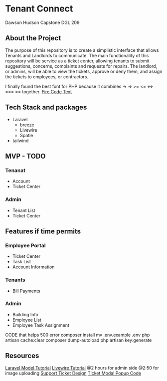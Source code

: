 # Tenant Connect
Dawson Hudson
Capstone DGL 209

## About the Project
The purpose of this repository is to create a simplistic interface that allows Tenants and Landlords to communicate.
The main functionality of this repository will be service as a ticket center, allowing tenants to submit suggestions, concerns, complaints and requests for repairs.
The landlord, or admins, will be able to view the tickets, approve or deny them, and assign the tickets to employees, or contractors.

I finally found the best font for PHP because it combines -> => >= <= <=> === == together.
[Fire Code Text](https://github.com/tonsky/FiraCode)

## Tech Stack and packages
- Laravel
  - breeze
  - Livewire
  - Spatie
- tailwind

## MVP - TODO
### Tenanat
- Account
- Ticket Center

### Admin
- Tenant List
- Ticket Center

## Features if time permits
### Employee Portal
- Ticket Center
- Task List
- Account Information

### Tenants
- Bill Payments

### Admin
- Building Info
- Employee List
- Employee Task Assignment

CODE that helps 500 error
composer install 
mv .env.example .env 
php artisan cache:clear 
composer dump-autoload 
php artisan key:generate

## Resources
[Laravel Model Tutorial](https://www.youtube.com/watch?v=as5GRQMBLEw)
[Livewire Tutorial](https://www.youtube.com/watch?v=2tOgn2HydKE)
@2 hours for admin side
@2:50 for image uploading
[Support Ticket Design](https://dribbble.com/shots/3578209-Card-design-for-Support-Tickets-NanoSupport)
[Ticket Modal Popup Code](https://tailwindcomponents.com/component/alpine-modal)
